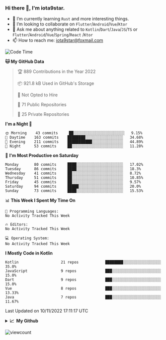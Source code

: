 ### Hi there 👋, I'm iota9star.

- 🌱 I’m currently learning `Rust` and more interesting things.
- 👯 I’m looking to collaborate on `Flutter`/`Android`/`Vue`/`Ktor`
- 💬 Ask me about anything related to `Kotlin`/`Dart`/`Java`/`JS`/`TS` or `Flutter`/`Android`/`Vue`/`Spring`/`React`
  /`Ktor`
- 📫 How to reach me: [iota9star@foxmail.com](iota9star@foxmail.com)



<!--START_SECTION:waka-->
![Code Time](http://img.shields.io/badge/Code%20Time-3%2C090%20hrs%2054%20mins-blue)

**🐱 My GitHub Data** 

> 🏆 889 Contributions in the Year 2022
 > 
> 📦 921.8 kB Used in GitHub's Storage 
 > 
> 🚫 Not Opted to Hire
 > 
> 📜 71 Public Repositories 
 > 
> 🔑 25 Private Repositories  
 > 
**I'm a Night 🦉** 

```text
🌞 Morning    43 commits     ██░░░░░░░░░░░░░░░░░░░░░░░   9.15% 
🌆 Daytime    163 commits    ████████░░░░░░░░░░░░░░░░░   34.68% 
🌃 Evening    211 commits    ███████████░░░░░░░░░░░░░░   44.89% 
🌙 Night      53 commits     ██░░░░░░░░░░░░░░░░░░░░░░░   11.28%

```
📅 **I'm Most Productive on Saturday** 

```text
Monday       80 commits     ████░░░░░░░░░░░░░░░░░░░░░   17.02% 
Tuesday      86 commits     ████░░░░░░░░░░░░░░░░░░░░░   18.3% 
Wednesday    41 commits     ██░░░░░░░░░░░░░░░░░░░░░░░   8.72% 
Thursday     51 commits     ██░░░░░░░░░░░░░░░░░░░░░░░   10.85% 
Friday       45 commits     ██░░░░░░░░░░░░░░░░░░░░░░░   9.57% 
Saturday     94 commits     █████░░░░░░░░░░░░░░░░░░░░   20.0% 
Sunday       73 commits     ████░░░░░░░░░░░░░░░░░░░░░   15.53%

```


📊 **This Week I Spent My Time On** 

```text
💬 Programming Languages: 
No Activity Tracked This Week

🔥 Editors: 
No Activity Tracked This Week

💻 Operating System: 
No Activity Tracked This Week

```

**I Mostly Code in Kotlin** 

```text
Kotlin                   21 repos            ████████░░░░░░░░░░░░░░░░░   35.0% 
JavaScript               9 repos             ███░░░░░░░░░░░░░░░░░░░░░░   15.0% 
Dart                     9 repos             ███░░░░░░░░░░░░░░░░░░░░░░   15.0% 
Vue                      8 repos             ███░░░░░░░░░░░░░░░░░░░░░░   13.33% 
Java                     7 repos             ███░░░░░░░░░░░░░░░░░░░░░░   11.67%

```



 Last Updated on 10/11/2022 17:11:17 UTC
<!--END_SECTION:waka-->

<details>
  <summary><b>📈&nbsp;&nbsp;My Github</b></summary>
  <br>
  <img src='https://github-profile-trophy.vercel.app/?username=iota9star'>
  <img src='https://bad-apple-github-readme.vercel.app/api?show_bg=1&username=iota9star&hide_title=true'>
  <img src='http://cr-skills-chart-widget.azurewebsites.net/api/api?username=iota9star'>
</details>


![viewcount](https://count.getloli.com/get/@iota9star?theme=rule34)
